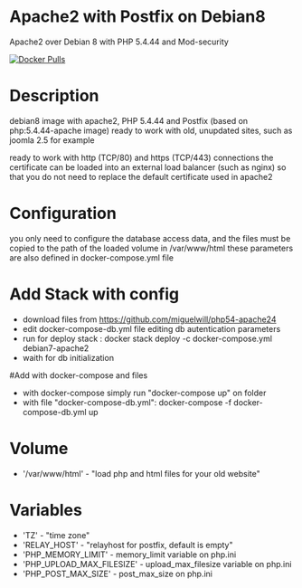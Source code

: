 # Apache2 with Postfix on Debian8
Apache2 over Debian 8 with PHP 5.4.44 and Mod-security

[![Docker Pulls](https://img.shields.io/docker/pulls/miguelwill/php54-apache24.svg?style=plastic)](https://hub.docker.com/r/miguelwill/php54-apache24/)

# Description
debian8 image with apache2, PHP 5.4.44 and Postfix (based on php:5.4.44-apache image)
ready to work with old, unupdated sites, such as joomla 2.5 for example

ready to work with http (TCP/80) and https (TCP/443) connections
the certificate can be loaded into an external load balancer (such as nginx) so that you do not need to replace the default certificate used in apache2

# Configuration
you only need to configure the database access data, and the files must be copied to the path of the loaded volume in /var/www/html
these parameters are also defined in docker-compose.yml file

# Add Stack with config
  * download files from https://github.com/miguelwill/php54-apache24
  * edit docker-compose-db.yml file editing db autentication parameters
  * run for deploy stack : docker stack deploy -c docker-compose.yml debian7-apache2
  * waith for db initialization

#Add with docker-compose and files
  * with docker-compose simply run "docker-compose up" on folder
  * with file "docker-compose-db.yml": docker-compose -f docker-compose-db.yml up



# Volume

  * '/var/www/html' - "load php and html files for your old website"


# Variables

  * 'TZ' - "time zone"
  * 'RELAY_HOST' - "relayhost for postfix, default is empty"
  * 'PHP_MEMORY_LIMIT' - memory_limit variable on php.ini
  * 'PHP_UPLOAD_MAX_FILESIZE' - upload_max_filesize variable on php.ini
  * 'PHP_POST_MAX_SIZE' - post_max_size on php.ini
